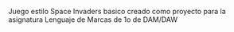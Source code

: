 Juego estilo Space Invaders basico creado como proyecto para la asignatura Lenguaje de Marcas de 1o de DAM/DAW
